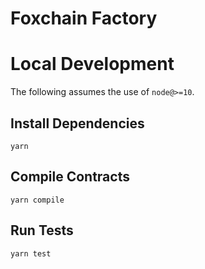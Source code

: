 # Foxchain Factory

# Local Development

The following assumes the use of `node@>=10`.

## Install Dependencies

`yarn`

## Compile Contracts

`yarn compile`

## Run Tests

`yarn test`
